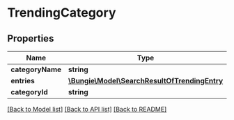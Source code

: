 # TrendingCategory

## Properties
Name | Type | Description | Notes
------------ | ------------- | ------------- | -------------
**categoryName** | **string** |  | [optional] 
**entries** | [**\Bungie\Model\SearchResultOfTrendingEntry**](SearchResultOfTrendingEntry.md) |  | [optional] 
**categoryId** | **string** |  | [optional] 

[[Back to Model list]](../README.md#documentation-for-models) [[Back to API list]](../README.md#documentation-for-api-endpoints) [[Back to README]](../README.md)


